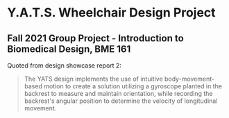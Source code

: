 # Y.A.T.S. Wheelchair Design Project
## Fall 2021 Group Project - Introduction to Biomedical Design, BME 161


Quoted from design showcase report 2:
> The YATS design implements the use of intuitive body-movement-based motion to create a solution utilizing a gyroscope planted in the backrest to measure and maintain orientation, while recording the backrest's angular position to determine the velocity of longitudinal movement.